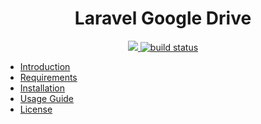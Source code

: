 <h1 align="center">Laravel Google Drive</h1>

<p align="center">
    <a href="https://github.com/fnsc/laravel-google-drive/graphs/contributors" alt="Contributors">
        <img src="https://img.shields.io/github/contributors/fnsc/laravel-google-drive" />
    </a>
    <a href="https://circleci.com/gh/badges/shields/tree/master">
        <img src="https://img.shields.io/circleci/project/github/badges/shields/master" alt="build status">
    </a>
</p>


- [Introduction](#introduction)
- [Requirements](#requirements)
- [Installation](#installation)
- [Usage Guide](#usage)
- [License](#license)